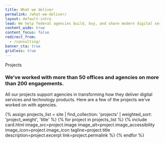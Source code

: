 ```yaml
---
title: What we deliver
permalink: /what-we-deliver/
layout: default-intro
lead: We help federal agencies build, buy, and share modern digital services to improve the user experience of government.
content_wide: true
content_focus: false
redirect_from:
  - /consulting/
banner_cta: true
gridless: true
---
```


<div class="usa-grid">
  <section class="usa-section">
    <div class="usa-section-bottom">
      <div class="small-caps small-caps-no-margin">Projects</div>
      <h3>We’ve worked with more than 50 offices and agencies on more than 200 engagements.</h3>
      <p>All our projects support agencies in transforming how they deliver digital services and technology products. Here are a few of the projects we’ve worked on with agencies.</p>
    </div>
    <div class="usa-flex usa-flex-wrap">
      {% assign projects_list = site | find_collection: 'projects' | weighted_sort: 'project_weight', 'title' %}
      {% for project in projects_list %}
        {% include card.html
         image_src=project.image
         image_alt=project.image_accessibility
         image_icon=project.image_icon
         tagline=project.title
         description=project.excerpt
         link=project.permalink
        %}
      {% endfor %}
    </div>
  </section>
</div>

<!-- <div class="usa-section background-gray">
  <section class="usa-grid">
    {% assign agency_partners = site | find_collection: 'projects' | where_obj: 'agency' | sort: 'agency' %}
    {% assign partner_groups = agency_partners | in_groups: 3 %}
    <h2>Agencies we’ve worked with</h2>
    <div class="usa-grid-full">
      <ul class="list-columns">
      {% for group in partner_groups %}
        <li class="usa-width-one-third">
          <ul class="list-columns">
          {% for partner in group %}
            <li>
              {% if partner.agency_url %}
                <a href="{{ partner.agency_url | prepend: site.baseurl }}">{{ partner.agency }}</a>
              {% else %}
                {{ partner.agency }}
              {% endif %}
            </li>
          {% endfor %}
          </ul>
        </li>
      {% endfor %}
      </ul>
    </div>
  </section>
</div> -->
